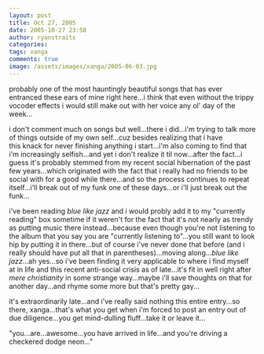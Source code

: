 ```yaml
---
layout: post
title: Oct 27, 2005
date: 2005-10-27 23:58
author: ryanstraits
categories:
tags: xanga
comments: true
image: /assets/images/xanga/2005-06-03.jpg
---
```

probably one of the most hauntingly beautiful songs that has ever entranced these ears of mine right here...i think that even without the trippy vocoder effects i would still make out with her voice any ol' day of the week...

<!-- break -->

i don't comment much on songs but well...there i did...i'm trying to talk more of things outside of my own self...cuz besides realizing that i have this knack for never finishing anything i start...i'm also coming to find that i'm increasingly selfish...and yet i don't realize it til now...after the fact...i guess it's probably stemmed from my recent social hibernation of the past few years...which originated with the fact that i really had no friends to be social with for a good while there...and so the process continues to repeat itself...i'll break out of my funk one of these days...or i'll just break out the funk...

i've been reading <em>blue like jazz</em> and i would probly add it to my "currently reading" box sometime if it weren't for the fact that it's not nearly as trendy as putting music there instead...because even though you're not listening to the album that you say you are "currently listening to"...you still want to look hip by putting it in there...but of course i've never done that before (and i really should have put all that in parentheses)...moving along...<em>blue like jazz</em>...ah yes...so i've been finding it very applicable to where i find myself at in life and this recent anti-social crisis as of late...it's fit in well right after <em>mere christianity</em> in some strange way...maybe i'll save thoughts on that for another day...and rhyme some more but that's pretty gay...

it's extraordinarily late...and i've really said nothing this entire entry...so there, xanga...that's what you get when i'm forced to post an entry out of due diligence...you get mind-dulling fluff...take it or leave it...

"you...are...awesome...you have arrived in life...and you're driving a checkered dodge neon..."
